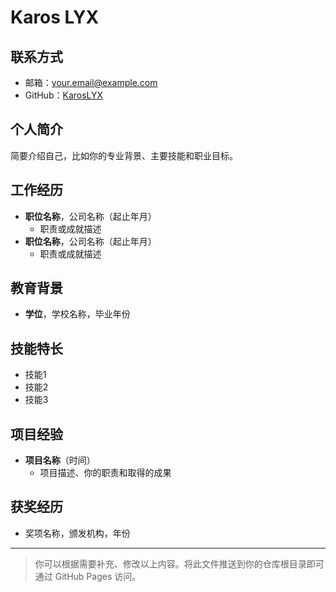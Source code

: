 # Karos LYX

## 联系方式
- 邮箱：your.email@example.com
- GitHub：[KarosLYX](https://github.com/KarosLYX)

## 个人简介
简要介绍自己，比如你的专业背景、主要技能和职业目标。

## 工作经历
- **职位名称**，公司名称（起止年月）
  - 职责或成就描述
- **职位名称**，公司名称（起止年月）
  - 职责或成就描述

## 教育背景
- **学位**，学校名称，毕业年份

## 技能特长
- 技能1
- 技能2
- 技能3

## 项目经验
- **项目名称**（时间）
  - 项目描述、你的职责和取得的成果

## 获奖经历
- 奖项名称，颁发机构，年份

---

> 你可以根据需要补充、修改以上内容。将此文件推送到你的仓库根目录即可通过 GitHub Pages 访问。
